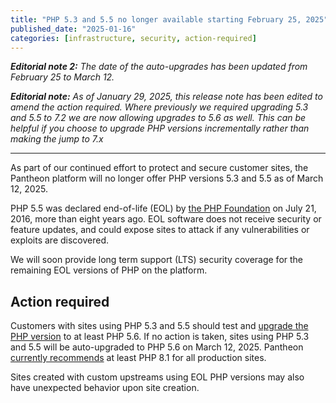 ```yaml
---
title: "PHP 5.3 and 5.5 no longer available starting February 25, 2025"
published_date: "2025-01-16"
categories: [infrastructure, security, action-required]
---
```


_**Editorial note 2:** The date of the auto-upgrades has been updated from February 25 to March 12._

_**Editorial note:** As of January 29, 2025, this release note has been edited to amend the action required. Where previously we required upgrading 5.3 and 5.5 to 7.2 we are now allowing upgrades to 5.6 as well. This can be helpful if you choose to upgrade PHP versions incrementally rather than making the jump to 7.x_
<hr/>
As part of our continued effort to protect and secure customer sites, the Pantheon platform will no longer offer PHP versions 5.3 and 5.5 as of March 12, 2025.

PHP 5.5 was declared end-of-life (EOL) by [the PHP Foundation](https://www.php.net/supported-versions.php) on July 21, 2016, more than eight years ago. EOL software does not receive security or feature updates, and could expose sites to attack if any vulnerabilities or exploits are discovered.

We will soon provide long term support (LTS) security coverage for the remaining EOL versions of PHP on the platform.

## Action required

Customers with sites using PHP 5.3 and 5.5 should test and [upgrade the PHP version](/guides/php/php-versions) to at least PHP 5.6. If no action is taken, sites using PHP 5.3 and 5.5 will be auto-upgraded to PHP 5.6 on March 12, 2025. Pantheon [currently recommends](/guides/php#supported-php-versions) at least PHP 8.1 for all production sites.

Sites created with custom upstreams using EOL PHP versions may also have unexpected behavior upon site creation.
